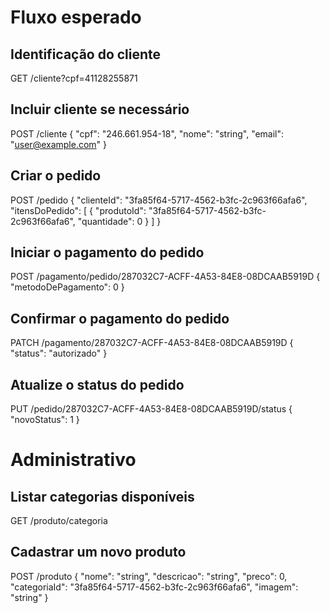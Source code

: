 # Fluxo esperado

## Identificação do cliente
GET /cliente?cpf=41128255871

## Incluir cliente se necessário

POST /cliente 
{
  "cpf": "246.661.954-18",
  "nome": "string",
  "email": "user@example.com"
}

## Criar o pedido

POST /pedido
{
  "clienteId": "3fa85f64-5717-4562-b3fc-2c963f66afa6",
  "itensDoPedido": [
    {
      "produtoId": "3fa85f64-5717-4562-b3fc-2c963f66afa6",
      "quantidade": 0
    }
  ]
}

## Iniciar o pagamento do pedido

POST /pagamento/pedido/287032C7-ACFF-4A53-84E8-08DCAAB5919D
{
  "metodoDePagamento": 0
}

## Confirmar o pagamento do pedido

PATCH /pagamento/287032C7-ACFF-4A53-84E8-08DCAAB5919D
{
  "status": "autorizado"
}

## Atualize o status do pedido 
PUT /pedido/287032C7-ACFF-4A53-84E8-08DCAAB5919D/status
{
  "novoStatus": 1
}

# Administrativo

## Listar categorias disponíveis

GET /produto/categoria

## Cadastrar um novo produto

POST /produto 
{
  "nome": "string",
  "descricao": "string",
  "preco": 0,
  "categoriaId": "3fa85f64-5717-4562-b3fc-2c963f66afa6",
  "imagem": "string"
}